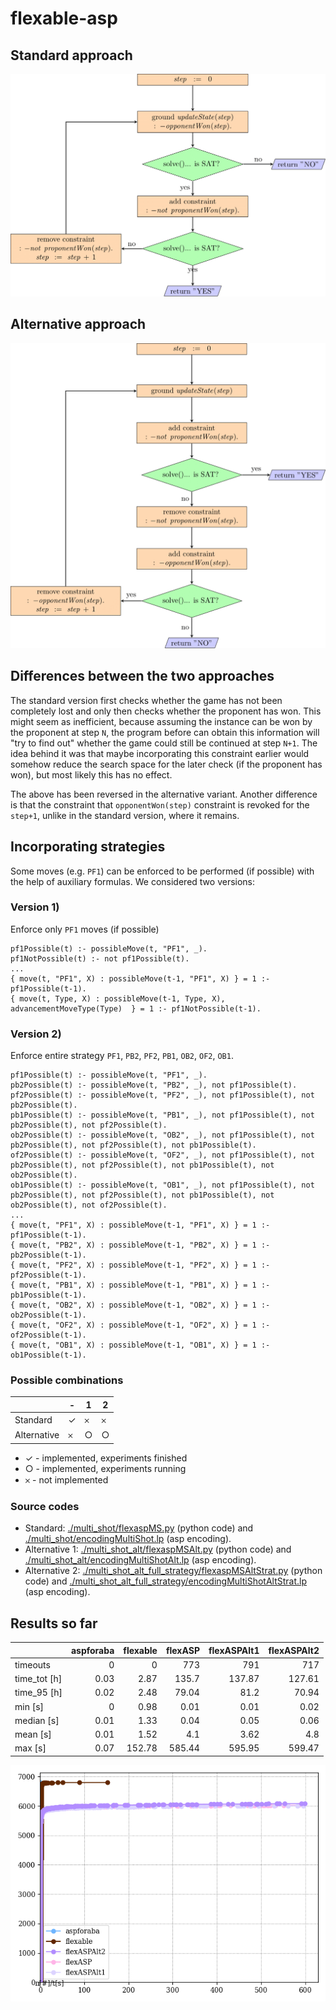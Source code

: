 # flexable-asp

## Standard approach

<!-- Refer to: [./multi_shot/flexaspMS.py](./multi_shot/flexaspMS.py) (python code) and [./multi_shot/encodingMultiShot.lp](./multi_shot/encodingMultiShot.lp) (asp encoding). -->

![Standard approach](./flowcharts/standard/standard-1.png)

## Alternative approach

<!-- Refer to: [./multi_shot_alt/flexaspMSAlt.py](./multi_shot_alt/flexaspMSAlt.py) (python code) and [./multi_shot_alt/encodingMultiShotAlt.lp](./multi_shot_alt/encodingMultiShotAlt.lp) (asp encoding). -->

![Alternative approach](./flowcharts/alternative/alternative-1.png)

## Differences between the two approaches

The standard version first checks whether the game has not been completely lost and only then checks whether the proponent has won. This might seem as inefficient, because assuming the instance can be won by the proponent at step `N`, the program before can obtain this information will "try to find out" whether the game could still be continued at step `N+1`. The idea behind it was that maybe incorporating this constraint earlier would somehow reduce the search space for the later check (if the proponent has won), but most likely this has no effect.

The above has been reversed in the alternative variant. Another difference is that the constraint that `opponentWon(step)` constraint is revoked for the `step+1`, unlike in the standard version, where it remains.

## Incorporating strategies
Some moves (e.g. `PF1`) can be enforced to be performed (if possible) with the help of auxiliary formulas. We considered two versions:

### Version 1)

<!-- Implemented in: [./multi_shot_alt/flexaspMSAlt.py](./multi_shot_alt/flexaspMSAlt.py) (python code) and [./multi_shot_alt/encodingMultiShotAlt.lp](./multi_shot_alt/encodingMultiShotAlt.lp) (asp encoding). -->

Enforce only `PF1` moves (if possible)

```
pf1Possible(t) :- possibleMove(t, "PF1", _).
pf1NotPossible(t) :- not pf1Possible(t).
...
{ move(t, "PF1", X) : possibleMove(t-1, "PF1", X) } = 1 :- pf1Possible(t-1).
{ move(t, Type, X) : possibleMove(t-1, Type, X),  advancementMoveType(Type)  } = 1 :- pf1NotPossible(t-1).
```

### Version 2)

<!-- Implemented in: [./multi_shot_alt_full_strategy/flexaspMSAltStrat.py](./multi_shot_alt_full_strategy/flexaspMSAltStrat.py) (python code) and [./multi_shot_alt_full_strategy/encodingMultiShotAltStrat.lp](./multi_shot_alt_full_strategy/encodingMultiShotAltStrat.lp) (asp encoding). -->

Enforce entire strategy `PF1`, `PB2`, `PF2`, `PB1`, `OB2`, `OF2`, `OB1`.

```
pf1Possible(t) :- possibleMove(t, "PF1", _).
pb2Possible(t) :- possibleMove(t, "PB2", _), not pf1Possible(t).
pf2Possible(t) :- possibleMove(t, "PF2", _), not pf1Possible(t), not pb2Possible(t).
pb1Possible(t) :- possibleMove(t, "PB1", _), not pf1Possible(t), not pb2Possible(t), not pf2Possible(t).
ob2Possible(t) :- possibleMove(t, "OB2", _), not pf1Possible(t), not pb2Possible(t), not pf2Possible(t), not pb1Possible(t).
of2Possible(t) :- possibleMove(t, "OF2", _), not pf1Possible(t), not pb2Possible(t), not pf2Possible(t), not pb1Possible(t), not ob2Possible(t).
ob1Possible(t) :- possibleMove(t, "OB1", _), not pf1Possible(t), not pb2Possible(t), not pf2Possible(t), not pb1Possible(t), not ob2Possible(t), not of2Possible(t).
...
{ move(t, "PF1", X) : possibleMove(t-1, "PF1", X) } = 1 :- pf1Possible(t-1).
{ move(t, "PB2", X) : possibleMove(t-1, "PB2", X) } = 1 :- pb2Possible(t-1).
{ move(t, "PF2", X) : possibleMove(t-1, "PF2", X) } = 1 :- pf2Possible(t-1).
{ move(t, "PB1", X) : possibleMove(t-1, "PB1", X) } = 1 :- pb1Possible(t-1).
{ move(t, "OB2", X) : possibleMove(t-1, "OB2", X) } = 1 :- ob2Possible(t-1).
{ move(t, "OF2", X) : possibleMove(t-1, "OF2", X) } = 1 :- of2Possible(t-1).
{ move(t, "OB1", X) : possibleMove(t-1, "OB1", X) } = 1 :- ob1Possible(t-1).
```

### Possible combinations

| | - | 1 | 2 | 
|-|-|-|-|
|Standard| &#10003; | &#65794; | &#65794; |
|Alternative| &#65794; | &#9675; | &#9675; |


 - &#10003; - implemented, experiments finished
 - &#9675; - implemented, experiments running
 - &#65794; - not implemented


### Source codes
- Standard: [./multi_shot/flexaspMS.py](./multi_shot/flexaspMS.py) (python code) and [./multi_shot/encodingMultiShot.lp](./multi_shot/encodingMultiShot.lp) (asp encoding).
- Alternative 1: [./multi_shot_alt/flexaspMSAlt.py](./multi_shot_alt/flexaspMSAlt.py) (python code) and [./multi_shot_alt/encodingMultiShotAlt.lp](./multi_shot_alt/encodingMultiShotAlt.lp) (asp encoding).
- Alternative 2: [./multi_shot_alt_full_strategy/flexaspMSAltStrat.py](./multi_shot_alt_full_strategy/flexaspMSAltStrat.py) (python code) and [./multi_shot_alt_full_strategy/encodingMultiShotAltStrat.lp](./multi_shot_alt_full_strategy/encodingMultiShotAltStrat.lp) (asp encoding).

## Results so far

|              |   aspforaba |   flexable |   flexASP |   flexASPAlt1 |   flexASPAlt2 |
|:-------------|------------:|-----------:|----------:|--------------:|--------------:|
| timeouts     |        0    |       0    |    773    |        791    |        717    |
| time_tot [h] |        0.03 |       2.87 |    135.7  |        137.87 |        127.61 |
| time_95 [h]  |        0.02 |       2.48 |     79.04 |         81.2  |         70.94 |
| min [s]      |        0    |       0.98 |      0.01 |          0.01 |          0.02 |
| median [s]   |        0.01 |       1.33 |      0.04 |          0.05 |          0.06 |
| mean [s]     |        0.01 |       1.52 |      4.1  |          3.62 |          4.8  |
| max [s]      |        0.07 |     152.78 |    585.44 |        595.95 |        599.47 |

<!-- ![Cactus plot](./analysis/cactus_plot.png) -->
![Cactus plot](./analysis/cactus_plot.png)
